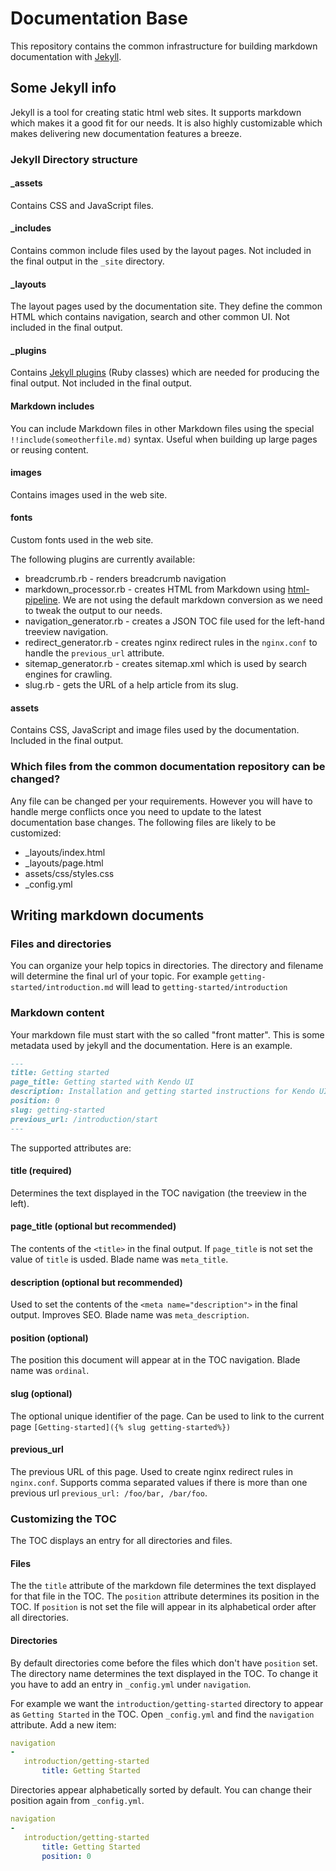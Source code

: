 # Documentation Base

This repository contains the common infrastructure for building markdown documentation with [Jekyll](http://jekyllrb.com/).

## Some Jekyll info

Jekyll is a tool for creating static html web sites. It supports markdown which makes it a good fit for our needs. It is also highly customizable which makes delivering new documentation features a breeze.

### Jekyll Directory structure

#### _assets

Contains CSS and JavaScript files.

#### _includes

Contains common include files used by the layout pages. Not included in the final output in the `_site` directory.

#### _layouts

The layout pages used by the documentation site. They define the common HTML which contains navigation, search and other common UI. Not included in the final output.

#### _plugins

Contains [Jekyll plugins](http://jekyllrb.com/docs/plugins/) (Ruby classes) which are needed for producing the final output. Not included in the final output.

#### Markdown includes

You can include Markdown files in other Markdown files using the special `!!include(someotherfile.md)` syntax. Useful when building up large pages or reusing content.

#### images

Contains images used in the web site.

#### fonts

Custom fonts used in the web site.

The following plugins are currently available:

* breadcrumb.rb - renders breadcrumb navigation
* markdown_processor.rb - creates HTML from Markdown using [html-pipeline](https://github.com/jch/html-pipeline). We are not using the default markdown conversion as we need to tweak the output to our needs.
* navigation_generator.rb - creates a JSON TOC file used for the left-hand treeview navigation.
* redirect_generator.rb - creates nginx redirect rules in the `nginx.conf` to handle the `previous_url` attribute.
* sitemap_generator.rb - creates sitemap.xml which is used by search engines for crawling.
* slug.rb - gets the URL of a help article from its slug.

#### assets

Contains CSS, JavaScript and image files used by the documentation. Included in the final output.

### Which files from the common documentation repository can be changed?

Any file can be changed per your requirements. However you will have to handle merge conflicts once you need to update to the latest documentation base changes. The following files are likely to be customized:

* _layouts/index.html
* _layouts/page.html
* assets/css/styles.css
* _config.yml

## Writing markdown documents

### Files and directories

You can organize your help topics in directories. The directory and filename will determine the final url of your topic. For example `getting-started/introduction.md` will lead to `getting-started/introduction`

### Markdown content

Your markdown file must start with the so called "front matter". This is some metadata used by jekyll and the documentation. Here is an example.

``` Markdown
---
title: Getting started
page_title: Getting started with Kendo UI
description: Installation and getting started instructions for Kendo UI
position: 0
slug: getting-started
previous_url: /introduction/start
---
```

The supported attributes are:

#### title (required)

Determines the text displayed in the TOC navigation (the treeview in the left).

#### page_title (optional but recommended)

The contents of the `<title>` in the final output. If `page_title` is not set the value of `title` is usded. Blade name was `meta_title`.

#### description (optional but recommended)

Used to set the contents of the `<meta name="description">` in the final output. Improves SEO. Blade name was  `meta_description`.

#### position (optional)

The position this document will appear at in the TOC navigation. Blade name was `ordinal`.

#### slug (optional)

The optional unique identifier of the page. Can be used to link to the current page `[Getting-started]({% slug getting-started%})`

#### previous_url

The previous URL of this page. Used to create nginx redirect rules in `nginx.conf`. Supports comma separated values if there is more than one previous url `previous_url: /foo/bar, /bar/foo`.

### Customizing the TOC

The TOC displays an entry for all directories and files.

#### Files

The the `title` attribute of the markdown file determines the text displayed for that file in the TOC. The `position` attribute determines its position in the TOC. If `position` is not set the file will appear in its alphabetical order after all directories.

#### Directories

By default directories come before the files which don't have `position` set. The directory name determines the text displayed in the TOC. To change it you have to add an entry in `_config.yml` under `navigation`.

For example we want the `introduction/getting-started` directory to appear as `Getting Started` in the TOC. Open `_config.yml` and find the `navigation` attribute. Add a new item:

``` YAML
navigation
-
   introduction/getting-started
       title: Getting Started
```

Directories appear alphabetically sorted by default. You can change their position again from `_config.yml`.

``` YAML
navigation
-
   introduction/getting-started
       title: Getting Started
       position: 0
```
